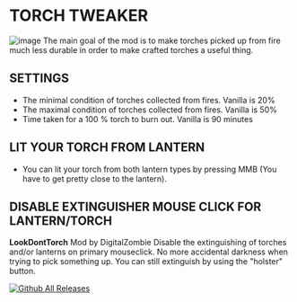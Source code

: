 # TORCH TWEAKER
![image](https://github.com/user-attachments/assets/8389ed38-79eb-459c-b4fa-a2f3243d417c)
The main goal of the mod is to make torches picked up from fire much less durable in order to make crafted torches a useful thing.

## SETTINGS
* The minimal condition of torches collected from fires. Vanilla is 20% 
* The maximal condition of torches collected from fires. Vanilla is 50%
* Time taken for a 100 % torch to burn out. Vanilla is 90 minutes

## LIT YOUR TORCH FROM LANTERN
* You can lit your torch from both lantern types by pressing MMB (You have to get pretty close to the lantern).

## DISABLE EXTINGUISHER MOUSE CLICK FOR LANTERN/TORCH
**LookDontTorch** Mod by DigitalZombie
Disable the extinguishing of torches and/or lanterns on primary mouseclick. No more accidental darkness when trying to pick something up.
You can still extinguish by using the "holster" button.

[![Github All Releases](https://img.shields.io/github/downloads/RomainDeschampsFR/TorchTweaker/total.svg)]()